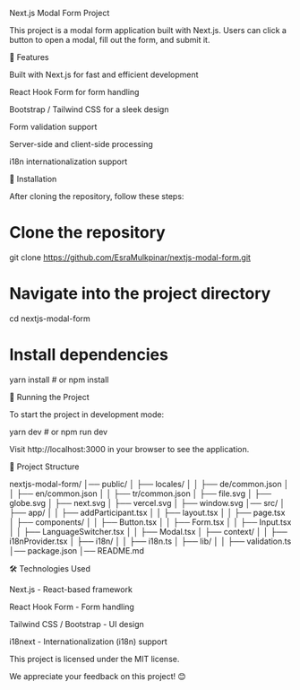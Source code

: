 Next.js Modal Form Project

This project is a modal form application built with Next.js. Users can click a button to open a modal, fill out the form, and submit it.

🚀 Features

Built with Next.js for fast and efficient development

React Hook Form for form handling

Bootstrap / Tailwind CSS for a sleek design

Form validation support

Server-side and client-side processing

i18n internationalization support

📌 Installation

After cloning the repository, follow these steps:

# Clone the repository
git clone https://github.com/EsraMulkpinar/nextjs-modal-form.git

# Navigate into the project directory
cd nextjs-modal-form

# Install dependencies
yarn install  # or npm install

🚀 Running the Project

To start the project in development mode:

yarn dev  # or npm run dev

Visit http://localhost:3000 in your browser to see the application.

📁 Project Structure

nextjs-modal-form/
│── public/
│   ├── locales/
│   │   ├── de/common.json
│   │   ├── en/common.json
│   │   ├── tr/common.json
│   ├── file.svg
│   ├── globe.svg
│   ├── next.svg
│   ├── vercel.svg
│   ├── window.svg
│── src/
│   ├── app/
│   │   ├── addParticipant.tsx
│   │   ├── layout.tsx
│   │   ├── page.tsx
│   ├── components/
│   │   ├── Button.tsx
│   │   ├── Form.tsx
│   │   ├── Input.tsx
│   │   ├── LanguageSwitcher.tsx
│   │   ├── Modal.tsx
│   ├── context/
│   │   ├── i18nProvider.tsx
│   ├── i18n/
│   │   ├── i18n.ts
│   ├── lib/
│   │   ├── validation.ts
│── package.json
│── README.md

🛠 Technologies Used

Next.js - React-based framework

React Hook Form - Form handling

Tailwind CSS / Bootstrap - UI design

i18next - Internationalization (i18n) support


This project is licensed under the MIT license.

We appreciate your feedback on this project! 😊

